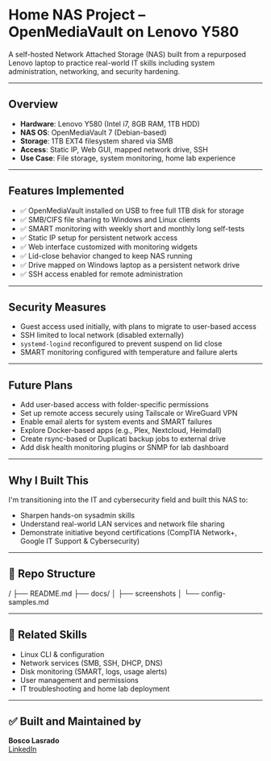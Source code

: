 # Home NAS Project – OpenMediaVault on Lenovo Y580

A self-hosted Network Attached Storage (NAS) built from a repurposed Lenovo laptop to practice real-world IT skills including system administration, networking, and security hardening.

---

## Overview

- **Hardware**: Lenovo Y580 (Intel i7, 8GB RAM, 1TB HDD)
- **NAS OS**: OpenMediaVault 7 (Debian-based)
- **Storage**: 1TB EXT4 filesystem shared via SMB
- **Access**: Static IP, Web GUI, mapped network drive, SSH
- **Use Case**: File storage, system monitoring, home lab experience

---

## Features Implemented

- ✅ OpenMediaVault installed on USB to free full 1TB disk for storage
- ✅ SMB/CIFS file sharing to Windows and Linux clients
- ✅ SMART monitoring with weekly short and monthly long self-tests
- ✅ Static IP setup for persistent network access
- ✅ Web interface customized with monitoring widgets
- ✅ Lid-close behavior changed to keep NAS running
- ✅ Drive mapped on Windows laptop as a persistent network drive
- ✅ SSH access enabled for remote administration

---

## Security Measures

- Guest access used initially, with plans to migrate to user-based access
- SSH limited to local network (disabled externally)
- `systemd-logind` reconfigured to prevent suspend on lid close
- SMART monitoring configured with temperature and failure alerts

---

## Future Plans

- Add user-based access with folder-specific permissions
- Set up remote access securely using Tailscale or WireGuard VPN
- Enable email alerts for system events and SMART failures
- Explore Docker-based apps (e.g., Plex, Nextcloud, Heimdall)
- Create rsync-based or Duplicati backup jobs to external drive
- Add disk health monitoring plugins or SNMP for lab dashboard

---

## Why I Built This

I'm transitioning into the IT and cybersecurity field and built this NAS to:

- Sharpen hands-on sysadmin skills
- Understand real-world LAN services and network file sharing
- Demonstrate initiative beyond certifications (CompTIA Network+, Google IT Support & Cybersecurity)

---

## 📁 Repo Structure
/
├── README.md
├── docs/
│ ├── screenshots
│ └── config-samples.md

---

## 🔗 Related Skills

- Linux CLI & configuration
- Network services (SMB, SSH, DHCP, DNS)
- Disk monitoring (SMART, logs, usage alerts)
- User management and permissions
- IT troubleshooting and home lab deployment

---

## ✅ Built and Maintained by

**Bosco Lasrado**  
[LinkedIn](https://www.linkedin.com/in/bosco-lasrado/)
